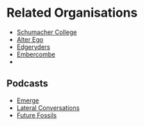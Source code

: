 # Related Organisations
* [Schumacher College][1]
* [Alter Ego][2]
* [Edgeryders][3]
* [Embercombe][4]
* 
## Podcasts
* [Emerge][5]
* [Lateral Conversations][6]
* [Future Fossils][7]

[1]:	https://www.schumachercollege.org.uk/
[2]:	http://alterego.network/
[3]:	https://edgeryders.eu
[4]:	https://embercombe.org/catalyst/
[5]:	http://www.emerge.is/
[6]:	http://www.tom-amarque.de/lateralconversations/
[7]:	https://shows.pippa.io/futurefossils/?fbclid=IwAR0mlkU2S1A7MKGH-6l0i23mN66ADvOS9uoQBzDKRlpaLaxc713lJaTuB1I
